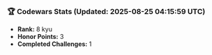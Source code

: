 ### 🏆 Codewars Stats (Updated: 2025-08-25 04:15:59 UTC)

- **Rank:** 8 kyu
- **Honor Points:** 3
- **Completed Challenges:** 1
